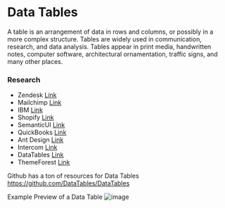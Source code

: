 # Data Tables

A table is an arrangement of data in rows and columns, or possibly in a more complex structure. Tables are widely used in communication, research, and data analysis. Tables appear in print media, handwritten notes, computer software, architectural ornamentation, traffic signs, and many other places.

### Research

- Zendesk [Link](https://garden.zendesk.com/react-components/tables/)
- Mailchimp [Link](https://ux.mailchimp.com/patterns/tables)
- IBM [Link](https://www.carbondesignsystem.com/components/data-table/usage/)
- Shopify [Link](https://polaris.shopify.com/components/lists-and-tables/data-table)
- SemanticUI [Link](https://react.semantic-ui.com/collections/table/)
- QuickBooks [Link](https://designsystem.quickbooks.com/component/tables/)
- Ant Design [Link](https://ant.design/docs/spec/data-display#header)
- Intercom [Link](https://www.intercom.com/)
- DataTables [Link](https://datatables.net/)
- ThemeForest [Link](https://themeforest.net/category/site-templates/admin-templates)

Github has a ton of resources for Data Tables https://github.com/DataTables/DataTables

Example Preview of a Data Table 
![image](https://cpdocs3.netlify.com/images/Components/Data-Table/Data-Grid-Desktop-Hover.png)
